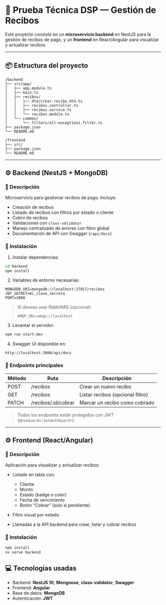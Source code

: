 # 🧩 Prueba Técnica DSP — Gestión de Recibos

Este proyecto consiste en un **microservicio backend** en NestJS para la gestión de recibos de pago, y un **frontend** en React/Angular para visualizar y actualizar recibos.

---

## 📦 Estructura del proyecto

```
/backend
├── src/app/
│   ├── app.module.ts
│   ├── main.ts
│   ├── recibos/
│   │   ├── dto/crear-recibo.dto.ts
│   │   ├── recibos.controller.ts
│   │   ├── recibos.service.ts
│   │   └── recibos.module.ts
│   └── common/
│       └── filters/all-exceptions.filter.ts
├── package.json
└── README.md

/frontend
├── src/
├── package.json
└── README.md
```

---

## ⚙️ Backend (NestJS + MongoDB)

### 🔹 Descripción

Microservicio para gestionar recibos de pago. Incluye:

* Creación de recibos
* Listado de recibos con filtros por estado o cliente
* Cobro de recibos
* Validaciones con `class-validator`
* Manejo centralizado de errores con filtro global
* Documentación de API con Swagger (`/api/docs`)

### 🔹 Instalación

1. Instalar dependencias:

```bash
cd backend
npm install
```

2. Variables de entorno necesarias:

```env
MONGODB_URI=mongodb://localhost:27017/recibos
JWT_SECRET=mi_clave_secreta
PORT=3000
```

> Si deseas usar RabbitMQ (opcional):
>
> ```env
> AMQP_URL=amqp://localhost
> ```

3. Levantar el servidor:

```bash
npm run start:dev
```

4. Swagger UI disponible en:

```
http://localhost:3000/api/docs
```

### 🔹 Endpoints principales

| Método | Ruta                | Descripción                      |
| ------ | ------------------- | -------------------------------- |
| POST   | /recibos            | Crear un nuevo recibo            |
| GET    | /recibos            | Listar recibos (opcional filtro) |
| PATCH  | /recibos/:id/cobrar | Marcar un recibo como cobrado    |

> Todos los endpoints están protegidos con JWT (`@UseGuards(JwtAuthGuard)`).

---

## ⚙️ Frontend (React/Angular)

### 🔹 Descripción

Aplicación para visualizar y actualizar recibos:

* Listado en tabla con:

  * Cliente
  * Monto
  * Estado (badge o color)
  * Fecha de vencimiento
  * Botón “Cobrar” (solo si pendiente)
* Filtro visual por estado
* Llamadas a la API backend para crear, listar y cobrar recibos

### 🔹 Instalación

```bash
npm install
nx serve backend
```

## 💻 Tecnologías usadas

* Backend: **NestJS 10**, **Mongoose**, **class-validator**, **Swagger**
* Frontend: **Angular**
* Base de datos: **MongoDB**
* Autenticación: **JWT**

